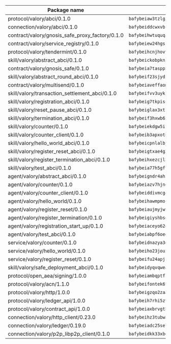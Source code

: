 | Package name                                                  | Package hash                                                  |
| ------------------------------------------------------------- | ------------------------------------------------------------- |
| protocol/valory/abci/0.1.0                                    | `bafybeiaw3tzlg3rkvnn5fcufblktmfwngmxugn4yo7pyjp76zz6aqtqcay` |
| connection/valory/abci/0.1.0                                  | `bafybeiddcwxvbsule5ore6odypykvi6m62uj4ikfplkgdokf7qnxb7ygcq` |
| contract/valory/gnosis_safe_proxy_factory/0.1.0               | `bafybeihwtuquqaimamkv26ucnyis4hc6lya34xwsx5n7hiksssnwfkekie` |
| contract/valory/service_registry/0.1.0                        | `bafybeiew24hgsjdasaqiikhulfa2rxgnh7pzpv2zzfwnsyfzbnrcj6dvjm` |
| protocol/valory/tendermint/0.1.0                              | `bafybeihcnjhovvyyfbkuw5sjyfx2lfd4soeocfqzxz54g67333m6nk5gxq` |
| skill/valory/abstract_abci/0.1.0                              | `bafybeickobpknzpdtlezxdvuuasudjvrauv6wlyiw2cwooatwntl56ibvy` |
| contract/valory/gnosis_safe/0.1.0                             | `bafybeia7taspp5boe5235fdv5ejdix7fdhyy4kwp26qx2ng2oo3k7kk7iy` |
| skill/valory/abstract_round_abci/0.1.0                        | `bafybeif23sjydjchrm5gbyv3yf4qqiri7kqeu5qvbqrejrbe7c5awohfti` |
| contract/valory/multisend/0.1.0                               | `bafybeiaveffaomsnmsc5hx62o77u7ilma6eipox7m5lrwa56737ektva3i` |
| skill/valory/transaction_settlement_abci/0.1.0                | `bafybeifvv3uykcey4dnk54gaaukyzqw7hb2r65wwjh4vvilvlbklzcnvoy` |
| skill/valory/registration_abci/0.1.0                          | `bafybeig7tkpisugcfxdmk7fj76e4cg6rf3s3xg7cvje7mkjdckhnc3uioa` |
| skill/valory/reset_pause_abci/0.1.0                           | `bafybeiglax3xtssrcql3hishadph6yvhztekw4nfoarelqi4nlljh6gtfq` |
| skill/valory/termination_abci/0.1.0                           | `bafybeif3hxwb6zagr22c4on7gwessku3zuq3iqpixmqshoi4ldqpsz36rm` |
| skill/valory/counter/0.1.0                                    | `bafybeiekdgw5ifhhrk5qogdu7vrddak2qxqljtvyhevkks5jlsqoac6o3m` |
| skill/valory/counter_client/0.1.0                             | `bafybeib3apxotnry7gt6a5q2cesdobjlcb5bjqjuzwnp4f5naozbiyxvja` |
| skill/valory/hello_world_abci/0.1.0                           | `bafybeicpnlalbjwbwlr74ovkt64a3p2fw3gxe7tursjumv4yczucr6m2ci` |
| skill/valory/register_reset_abci/0.1.0                        | `bafybeigtxae4g2maxol5dddu6snijkqrx7vruuncwfedvlf2wrdwgjonom` |
| skill/valory/register_termination_abci/0.1.0                  | `bafybeihxezcjl3nwfot3trodcobesx6uzhchfwr6wfg7zn6blk5y32gjha` |
| skill/valory/test_abci/0.1.0                                  | `bafybeia77h5gfthaelzktmim6e3pmwlysfjcvvj3fre2kfkblowfng2om4` |
| agent/valory/abstract_abci/0.1.0                              | `bafybeigndr4ahzea5z37zy4raho5trdpqb3dy2uljsijp7mxrkpeqjhm4u` |
| agent/valory/counter/0.1.0                                    | `bafybeiazv7hjn4bw7bl6raopogkb5plmxrso6f5j4ry3xvyzveay367diu` |
| agent/valory/counter_client/0.1.0                             | `bafybeiddivmcgauqdsbiedeenckltzyaukmyi3e4ccxp4cssqlqyadffwe` |
| agent/valory/hello_world/0.1.0                                | `bafybeihawmpmocuvqybleamuu37apppkuhqyofsttcbvjqq2akkqsrq76a` |
| agent/valory/register_reset/0.1.0                             | `bafybeiaujmyjwz46t4ep5qikahke6wtx7h2fmiyhuhfcsirek4js2hrk74` |
| agent/valory/register_termination/0.1.0                       | `bafybeigiyshbsq2l5ivtyf6iayqj4a55ckscymxmyaicqdgut3q2vr6oym` |
| agent/valory/registration_start_up/0.1.0                      | `bafybeiaceyo624j2tvzpaufpsx2amtanq26njkuej2tzou4vtuoqltdqd4` |
| agent/valory/test_abci/0.1.0                                  | `bafybeiabpf6oegpi4e5zhkcdrs2jpckijzzvcupynyunb2ddjkaddeffta` |
| service/valory/counter/0.1.0                                  | `bafybeidnazya3g5fv5qe5ntj2rcbumx56pee2w6hsazywlqm576gavsjl4` |
| service/valory/hello_world/0.1.0                              | `bafybeiho23jouzswapamvln2d6yi2kmqi27ustg6jpggltuzm7v5eryu5q` |
| service/valory/register_reset/0.1.0                           | `bafybeifu24apjrrboz72j3ip6arymkxdxffvcu42mnvcw2skr6ed4o4b6e` |
| skill/valory/safe_deployment_abci/0.1.0                       | `bafybeidyqvqwea5emxwga2hijtppmqb3v2hp4uq6vh452q6hw7xo37dzdm` |
| protocol/open_aea/signing/1.0.0                               | `bafybeiambqptflge33eemdhis2whik67hjplfnqwieoa6wblzlaf7vuo44` |
| protocol/valory/acn/1.1.0                                     | `bafybeifontek6tvaecatoauiule3j3id6xoktpjubvuqi3h2jkzqg7zh7a` |
| protocol/valory/http/1.0.0                                    | `bafybeigzqo2zaakcjtzzsm6dh4x73v72xg6ctk6muyp5uq5ueb7y34fbxy` |
| protocol/valory/ledger_api/1.0.0                              | `bafybeih7rhi5zvfvwakx5ifgxsz2cfipeecsh7bm3gnudjxtvhrygpcftq` |
| protocol/valory/contract_api/1.0.0                            | `bafybeiaxbrvgtbdrh4lslskuxyp4awyr4whcx3nqq5yrr6vimzsxg5dy64` |
| connection/valory/http_client/0.23.0                          | `bafybeihz3tubwado7j3wlivndzzuj3c6fdsp4ra5r3nqixn3ufawzo3wii` |
| connection/valory/ledger/0.19.0                               | `bafybeiadc25se7dgnn4mufztwpzdono4xsfs45qknzdqyi3gckn6ccuv44` |
| connection/valory/p2p_libp2p_client/0.1.0                     | `bafybeidkk33xbga54szmitk6uwsi3ef56hbbdbuasltqtiyki34hgfpnxa` |
